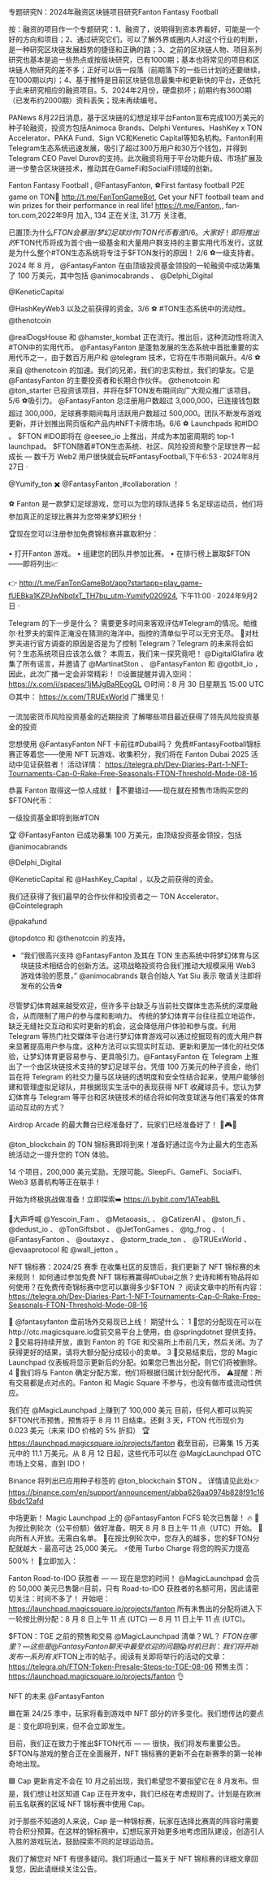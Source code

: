 专题研究N：2024年融资区块链项目研究Fanton Fantasy Football


按：融资的项目作一个专题研究：1、融资了，说明得到资本界看好，可能是一个好的方向和项目；2、通过研究它们，可以了解外界或圈内人对这个行业的判断，是一种研究区块链发展趋势的捷径和正确的路；3、之前的区块链人物、项目系列研究也基本是追一些热点或按版块研究，已有1000期；基本也将常见的项目和区块链人物研究的差不多；正好可以告一段落（前期落下的一些已计划的还要继续，在1000期以内）；4、基于推特是目前区块链信息最集中和更新快的平台，还依托于此来研究相应的融资项目。5、2024年2月份，硬盘损坏；前期约有3600期（已发布约2000期）资料丢失；现未再续编号。

PANews 8月22日消息，基于区块链的幻想足球平台Fanton宣布完成100万美元的种子轮融资，投资方包括Animoca Brands、Delphi Ventures、HashKey x TON Accelerator、PAKA Fund、Sign VC和Kenetic Capital等知名机构。Fanton利用Telegram生态系统迅速发展，吸引了超过300万用户和30万个钱包，并得到Telegram CEO Pavel Durov的支持。此次融资将用于平台功能升级、市场扩展及进一步整合区块链技术，推动其在GameFi和SocialFi领域的创新。

Fanton Fantasy Football
,
@FantasyFanton,
⚽️First fantasy football P2E game on TON💎
http://t.me/FanTonGameBot,
Get your NFT football team and win prizes for their performance in real life!
https://t.me/Fanton,,
fan-ton.com,2022年9月 加入,
134 正在关注,
31.7万 关注者,


已置顶:为什么$FTON会暴涨/梦幻足球炒作/TON 代币看涨
1/6。大家好！即将推出的$FTON代币将成为首个由一级基金和大量用户群支持的主要实用代币发行，这就是为什么整个#TON生态系统将专注于$FTON发行的原因！
2/6 ⚽️一级支持者。2024 年 8 月， 
@FantasyFanton
在由顶级投资基金领投的一轮融资中成功筹集了 100 万美元，其中包括
@animocabrands
 、 
@Delphi_Digital
 
@KeneticCapital
 
@HashKeyWeb3
以及之前获得的资金。3/6 ⚽️ #TON生态系统中的流动性。 
@thenotcoin
 
@realDogsHouse
和
@hamster_kombat
正在流行。推出后，这种流动性将流入#TON中的实用代币。 
@FantasyFanton
是蓬勃发展的生态系统中首批重要的实用代币之一，由于数百万用户和
@telegram
技术，它将在牛市期间飙升。4/6 ⚽️来自
@thenotcoin
的加速。我们的兄弟，我们的忠实粉丝，我们的挚友。它是
@FantasyFanton
的主要投资者和长期合作伙伴。 
@thenotcoin
和
@ton_starter
已投资该项目，并将在$FTON发布期间向广大观众推广该项目。5/6 ⚽️吸引力。 
@FantasyFanton
总注册用户数超过 3,000,000，已连接钱包数超过 300,000，足球赛季期间每月活跃用户数超过 500,000。团队不断发布游戏更新，并计划推出网页版和产品内#NFT卡牌市场。6/6 ⚽️ Launchpads 和#IDO 。 $FTON #IDO即将在
@eesee_io
上推出，并成为本加密周期的 top-1 launchpad。 $FTON随着#TON生态系统、社区、风险投资和整个足球世界一起成长 — 数千万 Web2 用户很快就会玩#FantasyFootball,下午6:53 · 2024年8月27日
·

@Yumify_ton
 ✖️ 
@FantasyFanton
 ,#collaboration ！

⚽️ Fanton 是一款梦幻足球游戏，您可以为您的球队选择 5 名足球运动员，他们将参加真正的足球比赛并为您带来梦幻积分！

🏆现在您可以注册参加免费锦标赛并赢取积分：

• 打开Fanton 游戏。
• 组建您的团队并参加比赛。
• 在排行榜上赢取$FTON ——即将列出📈

👉 http://t.me/FanTonGameBot/app?startapp=play_game-fUEBka1KZPJwNbqIxT_TH7bu_utm-Yumify020924,
下午11:00 · 2024年9月2日
·

Telegram 的下一步是什么？
需要更多时间来客观评估#Telegram的情况。帕维尔·杜罗夫的案件正淹没在猜测的海洋中。指控的清单似乎可以无穷无尽。
🤔对杜罗夫进行官方调查的原因是否是为了控制 Telegram？Telegram 的未来将会如何？生态系统项目应该怎么做？
本周五，我们来一探究竟吧！ 
@DigitalGlafira
收集了所有谣言，并邀请了
@MartinatSton
 、 
@FantasyFanton
和
@gotbit_io
 ，因此，此次广播一定会非常精彩！
⏰设置提醒并调入空间：
https://x.com/i/spaces/1jMJgBaREogGL
🟡时间：8 月 30 日星期五 15:00 UTC
🟡其中： https://x.com/TRUExWorld
广播里见！

一流加密货币风险投资基金的近期投资
了解哪些项目最近获得了领先风险投资基金的投资

您想使用
@FantasyFanton
 NFT 卡前往#Dubai吗？
免费#FantasyFootball锦标赛正等着您——使用 NFT 玩游戏、收集积分，我们将在 Fanton Dubai 2025 活动中见证获胜者！
活动详情： https://telegra.ph/Dev-Diaries-Part-1-NFT-Tournaments-Cap-0-Rake-Free-Seasonals-FTON-Threshold-Mode-08-16

恭喜 Fanton 取得这一惊人成就！ 🎉不要错过——现在就在预售市场购买您的$FTON代币：

一级投资基金即将到账#TON

🏆
@FantasyFanton
已成功募集 100 万美元，由顶级投资基金领投，包括
@animocabrands
 
@Delphi_Digital
  
@KeneticCapital
和
@HashKey_Capital
 ，以及之前获得的资金。

我们还获得了我们最早的合作伙伴和投资者之一 TON Accelerator、 
@Cointelegraph
 
@pakafund
 
@topdotco
和
@thenotcoin
的支持。
- “我们很高兴支持
@FantasyFanton
及其在 TON 生态系统中将梦幻体育与区块链技术相结合的创新方法。这项战略投资符合我们推动大规模采用 Web3 游戏体验的愿景，” 
@animocabrands
联合创始人 Yat Siu 表示
敬请关注即将发布的公告⚽️

尽管梦幻体育越来越受欢迎，但许多平台缺乏与当前社交媒体生态系统的深度融合，从而限制了用户的参与度和影响力。
传统的梦幻体育平台往往孤立地运作，缺乏无缝社交互动和实时更新的机会，这会降低用户体验和参与度。利用 Telegram 等热门社交媒体平台进行梦幻体育游戏可以通过挖掘现有的庞大用户群来显著提高用户参与度。这种方法可以实现实时互动、更新和更加一体化的社交体验，让梦幻体育更容易参与、更具吸引力。@FantasyFanton
在 Telegram 上推出了一个由区块链技术支持的梦幻足球平台。凭借 100 万美元的种子资金，他们旨在将 Telegram 的社交力量与区块链的透明度和安全性结合起来，使用户能够创建和管理虚拟足球队，并根据现实生活中的表现获得 NFT 收藏球员卡。您认为梦幻体育与 Telegram 等平台和区块链技术的结合将如何改变球迷与他们喜爱的体育运动互动的方式？

Airdrop Arcade 的最大舞台已经准备好了，玩家们已经准备好了！ 🛌🎮💡

@ton_blockchain
的 TON 锦标赛即将到来！准备好通过迄今为止最大的生态系统活动之一提升您的 TON 体验。

14 个项目，200,000 美元奖励，无限可能。SleepFi、GameFi、SocialFi、Web3 慈善机构等正在联手！

开始为终极挑战做准备！立即探索➡️ https://i.bybit.com/1ATeabBL

🎉大声呼喊
@Yescoin_Fam
 、 
@Metaoasis_
 、 
@CatizenAI
 、 
@ston_fi
 、 
@dedust_io
 、 
@TonGiftsbot
 、 
@JetTonGames
 、 
@tg_frog
 、 ( 
@FantasyFanton
 、 
@outaxyz
 、 
@storm_trade_ton
 、 
@TRUExWorld
 、 
@evaaprotocol
和
@wall_jetton
 。

NFT 锦标赛：2024/25 赛季
在收集社区的反馈后，我们更新了 NFT 锦标赛的未来规则！
如何通过参加免费 NFT 锦标赛赢得#Dubai之旅？史诗和稀有物品将如何使用？在免费传奇锦标赛中您可以赢得多少$FTON ？
阅读文章中的所有内容： https://telegra.ph/Dev-Diaries-Part-1-NFT-Tournaments-Cap-0-Rake-Free-Seasonals-FTON-Threshold-Mode-08-16

🚀 
@fantasyfanton
盘前场外交易现已上线！
期望什么：
1 ⃣您的分配现在可以在http://otc.magicsquare.io盘前交易平台上使用，由
@springdotnet
提供支持。
2 ⃣交易将持续开放，直到 Fanton 的 TGE 和交易所上市前几天，然后关闭。为了获得更好的结果，请将大额分配分成较小的卖单。
3 ⃣交易结束后，您的 Magic Launchpad 仪表板将显示更新后的分配。如果您已售出分配，则它们将被删除。
4 ⃣我们将与 Fanton 确定分配方案，他们将根据归属计划分配代币。
⚠️提醒：所有交易都是点对点的。Fanton 和 Magic Square 不参与，也没有做市或流动性供应。

我们在
@MagicLaunchpad
上赚到了 100,000 美元
目前，任何人都可以购买$FTON代币预售，预售将于 8 月 11 日结束。还剩 3 天，FTON 代币现价为 0.023 美元（未来 IDO 价格的 5% 折扣）
🏆https://launchpad.magicsquare.io/projects/fanton
截至目前，已筹集 15 万美元中的 11.1 万美元。从 8 月 12 日起，这些代币可以在
@MagicLaunchpad
 OTC 市场上交易，直到 IDO！

Binance 将列出已应用种子标签的
@ton_blockchain
 $TON 。
详情请见此处👉 https://binance.com/en/support/announcement/abba626aa0974b828f91c166bdc12afd

中场更新！
Magic Launchpad 上的
@FantasyFanton
 FCFS 轮次已售罄！ 🔥
🔹为按比例轮次（公平份额）做好准备，明天 8 月 8 日上午 11 点（UTC）开始。
🔹向所有人开放。无需白名单。
🔹在按比例轮次中，您存入的越多，您的$FTON分配就越大 - 最高可达 25,000 美元。
⚡使用 Turbo Charge 将您的购买力提高 500%！
🔗立即加入：

Fanton Road-to-IDO 获胜者 — — 现在是您的时间！
@MagicLaunchpad
会员的 50,000 美元已售罄🔥目前，只有 Road-to-IDO 获胜者的名额可用，因此请密切关注：时间不多了！
开始吧： https://launchpad.magicsquare.io/projects/fanton
所有未售出的分配将进入下一轮按比例分配：8 月 8 日上午 11 点 (UTC) — 8 月 11 日上午 11 点 (UTC)。

$FTON：TGE 之前的预售和交易
@MagicLaunchpad
清单？WL？ $FTON在哪里？ — 这些是
@FantasyFanton
聊天中最受欢迎的问题
😱时机已到：我们将开始发布一系列有关$FTON上市的帖子。阅读有关即将举行的活动的文章： https://telegra.ph/FTON-Token-Presale-Steps-to-TGE-08-06
预售主页： https://launchpad.magicsquare.io/projects/fanton 👌

NFT 的未来
@FantasyFanton


🟦在第 24/25 季中，玩家将看到游戏中 NFT 部分的许多变化。我们想传达的要点是：变化即将到来，但不会立即发生。

目前，我们正在致力于推出$FTON代币 — — 很快，我们将发布重要公告。 $FTON与游戏的整合正在全面展开，NFT 锦标赛的更新不会在新赛季的第一轮神奇地出现。

🟪 Cap 更新肯定不会在 10 月之前出现，我们希望您不要指望它在 8 月发布。但是，我们想让社区知道 Cap 正在开发中，我们已经在考虑规则了。计划是在欧洲前五名联赛的区域 NFT 锦标赛中使用 Cap。

对于那些不知道的人来说，Cap 是一种锦标赛，玩家在选择比赛周的阵容时需要符合积分预算。在这样的锦标赛中，幻想玩家开始更多地考虑团队建设，创造引人入胜的游戏玩法，鼓励探索不同的足球运动员。

我们了解您对 NFT 有很多疑问。我们将通过一篇关于 NFT 锦标赛的详细文章回复您，因此请继续关注公告。




